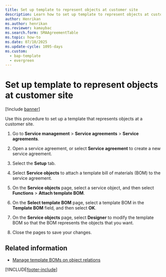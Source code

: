 ```yaml
---
title: Set up template to represent objects at customer site 
description: Learn how to set up template to represent objects at customer site, including a step-by-step process for setting up templates.
author: Henrikan
ms.author: henrikan
ms.reviewer: kamaybac
ms.search.form: SMAAgreementTable
ms.topic: how-to
ms.date: 07/10/2025
ms.update-cycle: 1095-days
ms.custom: 
  - bap-template
  - evergreen
---
```


# Set up template to represent objects at customer site

[!include [banner](../includes/banner.md)]

Use this procedure to set up a template that represents objects at a customer site.

1. Go to **Service management** \> **Service agreements** \> **Service agreements**.

2. Open a service agreement, or select **Service agreement** to create a new service agreement.

3. Select the **Setup** tab.

4. Select **Service objects** to attach a template bill of materials (BOM) to the service agreement.

5. On the **Service objects** page, select a service object, and then select **Functions** \> **Attach template BOM**.

6. On the **Select template BOM** page, select a template BOM in the **Template BOM** field, and then select **OK**.

7. On the **Service objects** page, select **Designer** to modify the template BOM so that the BOM represents the objects that you want.

8. Close the pages to save your changes.

## Related information

- [Manage template BOMs on object relations](manage-template-boms-on-object-relations.md)

[!INCLUDE[footer-include](../../includes/footer-banner.md)]
